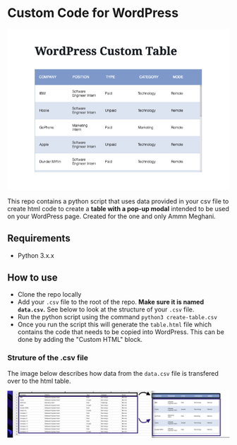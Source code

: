 # Custom Code for WordPress
<p align="center">
  <img src="https://raw.githubusercontent.com/AtaGowani/custom-wp-table/main/.github/table.png">
</p>

This repo contains a python script that uses data provided in your csv file to create html code to create a **table with a pop-up modal** intended to be used on your WordPress page. Created for the one and only Ammn Meghani.
## Requirements
* Python 3.x.x
## How to use
* Clone the repo locally
* Add your `.csv` file to the root of the repo. **Make sure it is named `data.csv`.** See below to look at the structure of your `.csv` file.
* Run the python script using the command `python3 create-table.csv`
* Once you run the script this will generate the `table.html` file which contains the code that needs to be copied into WordPress. This can be done by adding the "Custom HTML" block.
### Struture of the .csv file
The image below describes how data from the `data.csv` file is transfered over to the html table.

<p align="center">
  <img src="https://raw.githubusercontent.com/AtaGowani/custom-wp-table/main/.github/data_conversion.png">
</p>
